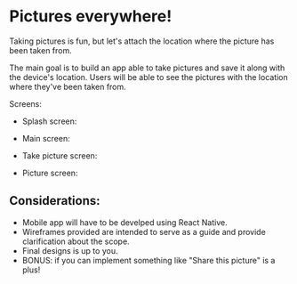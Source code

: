 # Pictures everywhere!

Taking pictures is fun, but let's attach the location where the picture has been taken from.

The main goal is to build an app able to take pictures and save it along with the device's location. Users will be able to see the pictures with the location where they've been taken from.

Screens:

- Splash screen:

- Main screen:

- Take picture screen:

- Picture screen:


## Considerations:

- Mobile app will have to be develped using React Native.
- Wireframes provided are intended to serve as a guide and provide clarification about the scope.
- Final designs is up to you.
- BONUS: if you can implement something like "Share this picture" is a plus!
